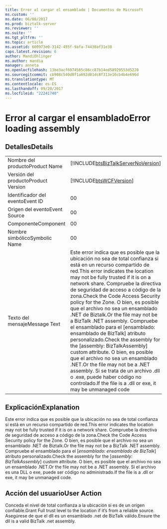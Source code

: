 ```yaml
---
title: Error al cargar el ensamblado | Documentos de Microsoft
ms.custom: ''
ms.date: 06/08/2017
ms.prod: biztalk-server
ms.reviewer: ''
ms.suite: ''
ms.tgt_pltfrm: ''
ms.topic: article
ms.assetid: 600973e0-3142-455f-9afa-74430af31e38
caps.latest.revision: 6
author: MandiOhlinger
ms.author: mandia
manager: anneta
ms.openlocfilehash: 13be3acf6974565c86cc87b14ed58929553d5220
ms.sourcegitcommit: cb908c540d8f1a692d01dc8f313e16cb4b4e696d
ms.translationtype: MT
ms.contentlocale: es-ES
ms.lasthandoff: 09/20/2017
ms.locfileid: "22241740"
---
```

# <a name="error-loading-assembly"></a><span data-ttu-id="b091e-102">Error al cargar el ensamblado</span><span class="sxs-lookup"><span data-stu-id="b091e-102">Error loading assembly</span></span>
## <a name="details"></a><span data-ttu-id="b091e-103">Detalles</span><span class="sxs-lookup"><span data-stu-id="b091e-103">Details</span></span>  
  
|||  
|-|-|  
|<span data-ttu-id="b091e-104">Nombre del producto</span><span class="sxs-lookup"><span data-stu-id="b091e-104">Product Name</span></span>|[!INCLUDE[btsBizTalkServerNoVersion](../includes/btsbiztalkservernoversion-md.md)]|  
|<span data-ttu-id="b091e-105">Versión del producto</span><span class="sxs-lookup"><span data-stu-id="b091e-105">Product Version</span></span>|[!INCLUDE[btsWCFVersion](../includes/btswcfversion-md.md)]|  
|<span data-ttu-id="b091e-106">Identificador del evento</span><span class="sxs-lookup"><span data-stu-id="b091e-106">Event ID</span></span>|<span data-ttu-id="b091e-107">0</span><span class="sxs-lookup"><span data-stu-id="b091e-107">0</span></span>|  
|<span data-ttu-id="b091e-108">Origen del evento</span><span class="sxs-lookup"><span data-stu-id="b091e-108">Event Source</span></span>|<span data-ttu-id="b091e-109">0</span><span class="sxs-lookup"><span data-stu-id="b091e-109">0</span></span>|  
|<span data-ttu-id="b091e-110">Componente</span><span class="sxs-lookup"><span data-stu-id="b091e-110">Component</span></span>|<span data-ttu-id="b091e-111">0</span><span class="sxs-lookup"><span data-stu-id="b091e-111">0</span></span>|  
|<span data-ttu-id="b091e-112">Nombre simbólico</span><span class="sxs-lookup"><span data-stu-id="b091e-112">Symbolic Name</span></span>|<span data-ttu-id="b091e-113">0</span><span class="sxs-lookup"><span data-stu-id="b091e-113">0</span></span>|  
|<span data-ttu-id="b091e-114">Texto del mensaje</span><span class="sxs-lookup"><span data-stu-id="b091e-114">Message Text</span></span>|<span data-ttu-id="b091e-115">Este error indica que es posible que la ubicación no sea de total confianza si está en un recurso compartido de red.</span><span class="sxs-lookup"><span data-stu-id="b091e-115">This error indicates the location may not be fully trusted if it is on a network share.</span></span> <span data-ttu-id="b091e-116">Compruebe la directiva de seguridad de acceso a código de la zona.</span><span class="sxs-lookup"><span data-stu-id="b091e-116">Check the Code Access Security policy for the Zone.</span></span> <span data-ttu-id="b091e-117">O bien, es posible que el archivo no sea un ensamblado .NET de Biztalk.</span><span class="sxs-lookup"><span data-stu-id="b091e-117">Or the file may not be a BizTalk .NET assembly.</span></span> <span data-ttu-id="b091e-118">Compruebe el ensamblado para el [ensamblado: ensamblado de BizTalk] atributo personalizado.</span><span class="sxs-lookup"><span data-stu-id="b091e-118">Check the assembly for the [assembly: BizTalkAssembly] custom attribute.</span></span> <span data-ttu-id="b091e-119">O bien, es posible que el archivo no sea un ensamblado .NET.</span><span class="sxs-lookup"><span data-stu-id="b091e-119">Or the file may not be a .NET assembly.</span></span> <span data-ttu-id="b091e-120">Si se trata de un archivo .dll o .exe, puede haber código no controlado.</span><span class="sxs-lookup"><span data-stu-id="b091e-120">If the file is a .dll or  exe, it may be unmanaged code</span></span>|  
  
## <a name="explanation"></a><span data-ttu-id="b091e-121">Explicación</span><span class="sxs-lookup"><span data-stu-id="b091e-121">Explanation</span></span>  
 <span data-ttu-id="b091e-122">Este error indica que es posible que la ubicación no sea de total confianza si está en un recurso compartido de red.</span><span class="sxs-lookup"><span data-stu-id="b091e-122">This error indicates the location may not be fully trusted if it is on a network share.</span></span> <span data-ttu-id="b091e-123">Compruebe la directiva de seguridad de acceso a código de la zona.</span><span class="sxs-lookup"><span data-stu-id="b091e-123">Check the Code Access Security policy for the Zone.</span></span> <span data-ttu-id="b091e-124">O bien, es posible que el archivo no sea un ensamblado .NET de Biztalk.</span><span class="sxs-lookup"><span data-stu-id="b091e-124">Or the file may not be a BizTalk .NET assembly.</span></span> <span data-ttu-id="b091e-125">Compruebe el ensamblado para el [*ensamblado: ensamblado de BizTalk*] atributo personalizado.</span><span class="sxs-lookup"><span data-stu-id="b091e-125">Check the assembly for the [*assembly: BizTalkAssembly*] custom attribute.</span></span> <span data-ttu-id="b091e-126">O bien, es posible que el archivo no sea un ensamblado .NET.</span><span class="sxs-lookup"><span data-stu-id="b091e-126">Or the file may not be a .NET assembly.</span></span> <span data-ttu-id="b091e-127">Si el archivo es una DLL o exe, puede ser código no administrado.</span><span class="sxs-lookup"><span data-stu-id="b091e-127">If the file is a .dll or  exe, it may be unmanaged code.</span></span>  
  
## <a name="user-action"></a><span data-ttu-id="b091e-128">Acción del usuario</span><span class="sxs-lookup"><span data-stu-id="b091e-128">User Action</span></span>  
 <span data-ttu-id="b091e-129">Conceda el nivel de total confianza a la ubicación si es de un origen confiable.</span><span class="sxs-lookup"><span data-stu-id="b091e-129">Grant Full trust level to the location if it’s from a reliable source.</span></span>  <span data-ttu-id="b091e-130">Asegúrese de que el dll es un ensamblado .net de BizTalk válido.</span><span class="sxs-lookup"><span data-stu-id="b091e-130">Ensure the dll is a valid BizTalk .net assembly.</span></span>